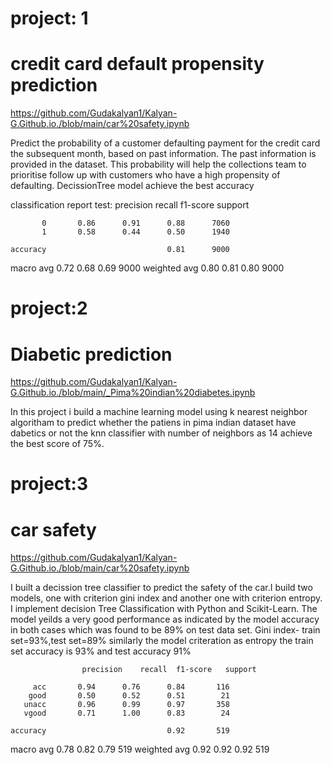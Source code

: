 # project: 1

# credit card default propensity prediction

https://github.com/Gudakalyan1/Kalyan-G.Github.io./blob/main/car%20safety.ipynb

Predict the probability of a customer defaulting payment for the credit card the subsequent month, based on past information. The past information is provided in the dataset. This probability will help the collections team to prioritise follow up with customers who have a high propensity of defaulting.
DecissionTree model achieve the  best accuracy

classification report test: 
               precision    recall  f1-score   support

           0       0.86      0.91      0.88      7060
           1       0.58      0.44      0.50      1940

    accuracy                           0.81      9000
   macro avg       0.72      0.68      0.69      9000
weighted avg       0.80      0.81      0.80      9000



# project:2 
# Diabetic prediction

https://github.com/Gudakalyan1/Kalyan-G.Github.io./blob/main/_Pima%20indian%20diabetes.ipynb
 
 In this project i build a machine learning model using k nearest neighbor algoritham to predict whether the patiens in pima indian dataset have dabetics or not
  the knn classifier with number of neighbors as 14 achieve the best score of 75%.
 
 # project:3
  # car safety 
  
  https://github.com/Gudakalyan1/Kalyan-G.Github.io./blob/main/car%20safety.ipynb
 
   I built a decission tree classifier to predict the safety of the car.I build two models, one with criterion gini index and another one with criterion entropy. I implement       decision Tree Classification with Python and Scikit-Learn.
   The model yeilds a very good performance as indicated by the model accuracy in both cases which was found to be 89% on test data set.
   Gini index- train set=93%,test set=89%
   similarly the model criteration as entropy the train set accuracy is 93% and test accuracy 91% 
   
                    precision    recall  f1-score   support

         acc       0.94      0.76      0.84       116
        good       0.50      0.52      0.51        21
       unacc       0.96      0.99      0.97       358
       vgood       0.71      1.00      0.83        24

    accuracy                           0.92       519
   macro avg       0.78      0.82      0.79       519
weighted avg       0.92      0.92      0.92       519
   
